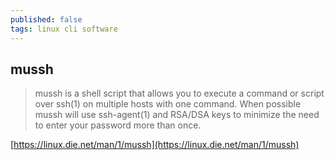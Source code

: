 ```yaml
---
published: false
tags: linux cli software
---
```

## mussh

> mussh is a shell script that allows you to execute a command or script over ssh(1) on multiple hosts with one command. When possible mussh will use ssh-agent(1) and RSA/DSA keys to minimize the need to enter your password more than once.

[https://linux.die.net/man/1/mussh](https://linux.die.net/man/1/mussh)